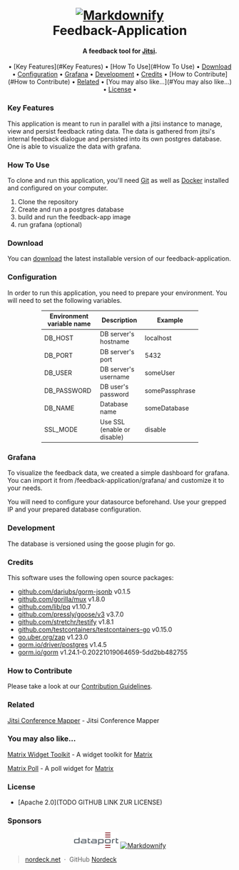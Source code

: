 <h1 align="center">
  <br>
  <a href="https://nordeck.net/"><img src="https://nordeck.net/wp-content/uploads/2020/05/NIC_logo_Nordeck-300x101.png" alt="Markdownify" width="300"></a>
  <br>
  Feedback-Application
  <br>
</h1>
<h4 align="center">A feedback tool for <a href="https://jitsi.org/" target="_blank">Jitsi</a>.</h4>

<div align="center">

• [Key Features](#Key Features)
• [How To Use](#How To Use)
• [Download](#Download)
• [Configuration](#Configuration)
• [Grafana](#Grafana)
• [Development](#Deployment)
• [Credits](#Credits)
• [How to Contribute](#How to Contribute)
• [Related](#Related) 
• [You may also like...](#You may also like...) 
• [License](#License) •

</div>

### Key Features

This application is meant to run in parallel with a jitsi instance to manage, view and persist feedback rating data.
The data is gathered from jitsi's internal feedback dialogue and persisted into its own postgres database. One is able
to
visualize the data with grafana.

### How To Use

To clone and run this application, you'll need [Git](https://git-scm.com) as well as [Docker](https://docker.com/)
installed and
configured on your computer. 

1. Clone the repository
2. Create and run a postgres database
3. build and run the feedback-app image
4. run grafana (optional)

### Download

You can [download](https://github.com/nordeck/feedback-application/) the latest installable version of our
feedback-application.

### Configuration

In order to run this application, you need to prepare your environment. You will need to set the following variables.
<div style="margin-left: auto;
            margin-right: auto;
            width: 70%">

| Environment variable name | Description                 | Example        |
|---------------------------|-----------------------------|----------------|
| DB_HOST                   | DB server's hostname        | localhost      |
| DB_PORT                   | DB server's port            | 5432           |
| DB_USER                   | DB server's username        | someUser       |
| DB_PASSWORD               | DB user's password          | somePassphrase |
| DB_NAME                   | Database name               | someDatabase   |
| SSL_MODE                  | Use SSL (enable or disable) | disable        |

</div>

### Grafana

To visualize the feedback data, we created a simple dashboard for grafana. You can import it from
/feedback-application/grafana/
and customize it to your needs.

You will need to configure your datasource beforehand. Use your grepped IP and your prepared database configuration.

### Development

The database is versioned using the goose plugin for go.

### Credits

This software uses the following open source packages:

- [github.com/dariubs/gorm-jsonb](https://github.com/dariubs/gorm-jsonb) v0.1.5
- [github.com/gorilla/mux](https://github.com/gorilla/mux) v1.8.0
- [github.com/lib/pq](https://github.com/lib/pq) v1.10.7
- [github.com/pressly/goose/v3](https://github.com/pressly/goose/v3) v3.7.0
- [github.com/stretchr/testify](https://github.com/stretchr/testify) v1.8.1
- [github.com/testcontainers/testcontainers-go](https://github.com/estcontainers/testcontainers-go) v0.15.0
- [go.uber.org/zap](https://pkg.go.dev/go.uber.org/zap) v1.23.0
- [gorm.io/driver/postgres](https://pkg.go.dev/gorm.io/driver/postgres) v1.4.5
- [gorm.io/gorm](https://pkg.go.dev/gorm.io/gorm) v1.24.1-0.20221019064659-5dd2bb482755

### How to Contribute

Please take a look at our [Contribution Guidelines](https://github.com/nordeck/.github/blob/main/docs/CONTRIBUTING.md).


### Related

[Jitsi Conference Mapper](https://github.com/nordeck/Jitsi-Conference-Mapper) - Jitsi Conference Mapper

### You may also like...

[Matrix Widget Toolkit](https://github.com/nordeck/matrix-widget-toolkit) - A widget toolkit
for [Matrix](https://matrix.org/)

[Matrix Poll](https://github.com/nordeck/matrix-poll) - A poll widget for [Matrix](https://matrix.org/)

### License

- [Apache 2.0](TODO GITHUB LINK ZUR LICENSE)

### Sponsors

<p align="center">
   <a href="https://www.dataport.de/"><img src="./.docs/logos/dataportlogo.png" alt="Dataport" width="20%"></a>
   <a href="https://nordeck.net/"><img src="https://nordeck.net/wp-content/uploads/2020/05/NIC_logo_Nordeck-300x101.png" alt="Markdownify" width="300"></a>
</p>

> [nordeck.net](https://nordeck.net/) &nbsp;&middot;&nbsp;
> GitHub [Nordeck](https://github.com/nordeck/) 

